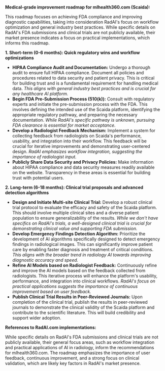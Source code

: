 **Medical-grade improvement roadmap for mlhealth360.com (Scaida):**

This roadmap focuses on achieving FDA compliance and improving diagnostic capabilities, taking into consideration RadAI's focus on workflow optimization and general industry best practices.  While specific details on RadAI's FDA submissions and clinical trials are not publicly available, their market presence indicates a focus on practical implementations, which informs this roadmap.

**1. Short-term (0-6 months): Quick regulatory wins and workflow optimizations**

*   **HIPAA Compliance Audit and Documentation:**  Undergo a thorough audit to ensure full HIPAA compliance.  Document all policies and procedures related to data security and patient privacy.  This is critical for building trust and is a fundamental requirement for handling medical data.  *This aligns with general industry best practices and is crucial for any healthcare AI platform.*
*   **Begin FDA Pre-Submission Process (510(k)):**  Consult with regulatory experts and initiate the pre-submission process with the FDA.  This involves defining the intended use of the Scaida platform, identifying the appropriate regulatory pathway, and preparing the necessary documentation.  *While RadAI's specific pathway is unknown, pursuing FDA clearance is essential for market acceptance.*
*   **Develop a Radiologist Feedback Mechanism:**  Implement a system for collecting feedback from radiologists on Scaida's performance, usability, and integration into their workflow.  This feedback will be crucial for iterative improvements and demonstrating user-centered design. *RadAI emphasizes workflow integration, suggesting the importance of radiologist input.*
*   **Publicly Share Data Security and Privacy Policies:**  Make information about HIPAA compliance and data security measures readily available on the website.  Transparency in these areas is essential for building trust with potential users.

**2. Long-term (6-18 months): Clinical trial proposals and advanced detection algorithms**

*   **Design and Initiate Multi-site Clinical Trial:** Develop a robust clinical trial protocol to evaluate the efficacy and safety of the Scaida platform.  This should involve multiple clinical sites and a diverse patient population to ensure generalizability of the results. *While we don't have specifics on RadAI's trials, a well-designed clinical trial is crucial for demonstrating clinical value and supporting FDA submission.*
*   **Develop Emergency Findings Detection Algorithm:**  Prioritize the development of AI algorithms specifically designed to detect emergency findings in radiological images.  This can significantly improve patient care by enabling faster diagnosis and treatment of critical conditions. *This aligns with the broader trend in radiology AI towards improving diagnostic accuracy and speed.*
*   **Refine AI Models based on Radiologist Feedback:**  Continuously refine and improve the AI models based on the feedback collected from radiologists.  This iterative process will enhance the platform's usability, performance, and integration into clinical workflows.  *RadAI's focus on practical applications suggests the importance of continuous improvement based on user feedback.*
*   **Publish Clinical Trial Results in Peer-Reviewed Journals:**  Upon completion of the clinical trial, publish the results in peer-reviewed journals to demonstrate the clinical validity of the Scaida platform and contribute to the scientific literature.  This will build credibility and support wider adoption.

**References to RadAI.com implementations:**

While specific details on RadAI's FDA submissions and clinical trials are not publicly available, their general focus areas, such as workflow integration and practical applications of AI in radiology, inform the recommendations for mlhealth360.com.  The roadmap emphasizes the importance of user feedback, continuous improvement, and a strong focus on clinical validation, which are likely key factors in RadAI's market presence.